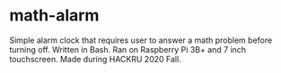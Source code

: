 # math-alarm

Simple alarm clock that requires user to answer a math problem before turning off.
Written in Bash. Ran on Raspberry Pi 3B+ and 7 inch touchscreen. Made during HACKRU 2020 Fall.